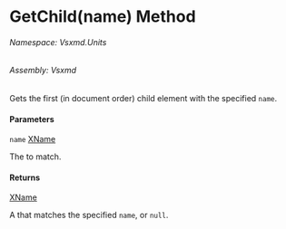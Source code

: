 <a name='M-Vsxmd-Units-BaseUnit-GetChild-System-Xml-Linq-XName-'></a>
# GetChild(name) Method

###### Namespace:  Vsxmd.Units

###### Assembly:  Vsxmd

Gets the first (in document order) child element with the specified `name`.

#### Parameters

`name`  [XName](https://docs.microsoft.com/dotnet/api/System.Xml.Linq.XName)  

The [](https://docs.microsoft.com/dotnet/api/System.Xml.Linq.XName) to match.

#### Returns

[XName](https://docs.microsoft.com/dotnet/api/System.Xml.Linq.XName)



A [](https://docs.microsoft.com/dotnet/api/System.Xml.Linq.XName) that matches the specified `name`, or `null`.
